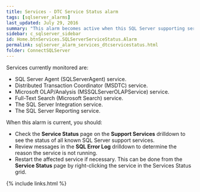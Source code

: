 ```yaml
---
title: Services - DTC Service Status alarm
tags: [sqlserver_alarms]
last_updated: July 29, 2016
summary: "This alarm becomes active when this SQL Server supporting service is installed but not active."
sidebar: c_sqlserver_sidebar
id: Home.btnServices.SQLServerServiceStatus.Alarm
permalink: sqlserver_alarm_services_dtcservicestatus.html
folder: ConnectSQLServer
---
```



Services currently monitored are:

* SQL Server Agent (SQLServerAgent) service.
* Distributed Transaction Coordinator (MSDTC) service.
* Microsoft OLAP/Analysis (MSSQLServerOLAPService) service.
* Full-Text Search (Microsoft Search) service.
* The SQL Server Integration service.
* The SQL Server Reporting service.


When this alarm is current, you should:

* Check the **Service Status** page on the **Support Services** drilldown to see the status of all known SQL Server support services.
* Review messages in the **SQL Error Log** drilldown to determine the reason the service is not running.
* Restart the affected service if necessary. This can be done from the **Service Status** page by right-clicking the service in the Services Status grid.


{% include links.html %}

